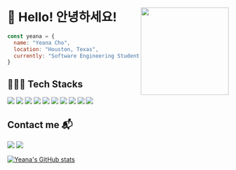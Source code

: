 # 👋 Hello! 안녕하세요!<img align="right" src="https://i.imgur.com/1mJa9Oe.jpg" width="200">
```js
const yeana = {
  name: "Yeana Cho",
  location: "Houston, Texas",
  currently: "Software Engineering Student at General Assembly"
}
```

## 👩🏻‍💻 Tech Stacks
<img src="https://img.shields.io/badge/HTML5-red?logo=html5&logoColor=white" /> <img src="https://img.shields.io/badge/CSS3-blue?logo=css3&logoColor=white" /> <img src="https://img.shields.io/badge/JavaScript-F7DF1E?logo=javascript&logoColor=black" /> <img src="https://img.shields.io/badge/React-61DAFB?logo=react&logoColor=white" /> <img src="https://img.shields.io/badge/Node.js-339933?logo=nodedotjs&logoColor=white" /> <img src="https://img.shields.io/badge/Express.js-white?&logo=express&logoColor=black" /> <img src="https://img.shields.io/badge/MongoDB-47A248?logo=mongodb&logoColor=white" /> <img src="https://img.shields.io/badge/Ruby-CC342D?logo=ruby&logoColor=white" /> <img src="https://img.shields.io/badge/Ruby On Rails-CC0000?logo=rubyonrails&logoColor=white" /> <img src="https://img.shields.io/badge/PostgreSQL-4169E1?logo=postgresql&logoColor=white" />

## Contact me 📬

<a href="mailto: yeana.dev@gmail.com"><img src="https://img.shields.io/badge/yeana.dev@gmail.com-EA4335?logo=Gmail&logoColor=FFFFFF" /></a> <a href="https://www.linkedin.com/in/yeana-cho-330312113"><img src="https://img.shields.io/badge/LinkedIn-0A66C2?logo=Linkedin&logoColor=FFFFFF" /></a>

[![Yeana's GitHub stats](https://github-readme-stats.vercel.app/api?username=yeana-dev&bg_color=DEG,FFD3B4,98DDCA&title_color=FFFFFF&hide_border=true)](https://github.com/anuraghazra/github-readme-stats)

